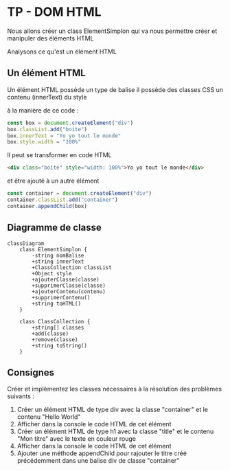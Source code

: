 # TP - DOM HTML

Nous allons créer un class ElementSimplon qui va nous permettre
créer et manipuler des éléments HTML

Analysons ce qu'est un élément HTML

## Un élément HTML

Un élément HTML possède un type de balise
il possède des classes CSS
un contenu (innerText)
du style

à la manière de ce code :

```ts
const box = document.createElement("div")
box.classList.add("boite")
box.innerText = "Yo yo tout le monde"
box.style.width = "100%"
```

Il peut se transformer en code HTML

```html
<div class="boite" style="width: 100%">Yo yo tout le monde</div>
```

et être ajouté à un autre élément

```ts
const container = document.createElement("div")
container.classList.add("container")
container.appendChild(box)
```

## Diagramme de classe

```mermaid
classDiagram
    class ElementSimplon {
        -string nomBalise
        +string innerText
        +ClassCollection classList
        +Object style
        +ajouterClasse(classe)
        +supprimerClasse(classe)
        +ajouterContenu(contenu)
        +supprimerContenu()
        +string toHTML()
    }

    class ClassCollection {
        +string[] classes
        +add(classe)
        +remove(classe)
        +string toString()
    }
```

## Consignes

Créer et implémentez les classes nécessaires à la résolution des problèmes suivants :

1. Créer un élément HTML de type div avec la classe "container" et le contenu "Hello World"
2. Afficher dans la console le code HTML de cet élément
3. Créer un élément HTML de type h1 avec la classe "title" et le contenu "Mon titre" avec le texte en couleur rouge
4. Afficher dans la console le code HTML de cet élément
5. Ajouter une méthode appendChild pour rajouter le titre créé précédemment dans une balise div de classe "container"
